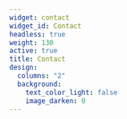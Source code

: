 ```yaml
---
widget: contact
widget_id: Contact
headless: true
weight: 130
active: true
title: Contact
design:
  columns: "2"
  background:
    text_color_light: false
    image_darken: 0
---
```


